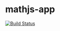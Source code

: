 mathjs-app
==========
[![Build Status](https://travis-ci.org/carnesen/mathjs-app.svg?branch=master)](https://travis-ci.org/carnesen/mathjs-app)
